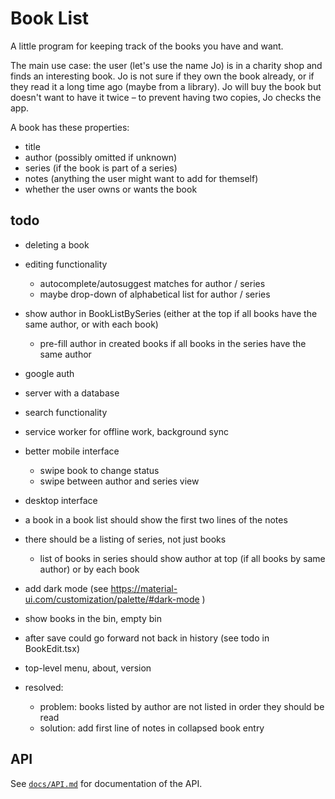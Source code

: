 # Book List

A little program for keeping track of the books you have and want.

The main use case: the user (let's use the name Jo) is in a charity shop and finds an interesting book. Jo is not sure if they own the book already, or if they read it a long time ago (maybe from a library). Jo will buy the book but doesn't want to have it twice – to prevent having two copies, Jo checks the app.

A book has these properties:

* title
* author (possibly omitted if unknown)
* series (if the book is part of a series)
* notes (anything the user might want to add for themself)
* whether the user owns or wants the book

## todo

* deleting a book
* editing functionality
   - autocomplete/autosuggest matches for author / series
   - maybe drop-down of alphabetical list for author / series
* show author in BookListBySeries (either at the top if all books have the same author, or with each book)
   - pre-fill author in created books if all books in the series have the same author
* google auth
* server with a database
* search functionality
* service worker for offline work, background sync
* better mobile interface
   - swipe book to change status
   - swipe between author and series view
* desktop interface
* a book in a book list should show the first two lines of the notes
* there should be a listing of series, not just books
   - list of books in series should show author at top (if all books by same author) or by each book
* add dark mode (see https://material-ui.com/customization/palette/#dark-mode )
* show books in the bin, empty bin
* after save could go forward not back in history (see todo in BookEdit.tsx)
* top-level menu, about, version

* resolved:
   - problem: books listed by author are not listed in order they should be read
   - solution: add first line of notes in collapsed book entry

## API

See [`docs/API.md`](docs/API.md) for documentation of the API.
